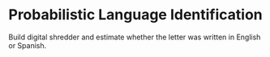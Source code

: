 # Probabilistic Language Identification
Build digital shredder and estimate whether the letter was written in English or Spanish.
